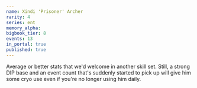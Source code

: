 ```yaml
---
name: Xindi 'Prisoner' Archer
rarity: 4
series: ent
memory_alpha:
bigbook_tier: 8
events: 13
in_portal: true
published: true
---
```


Average or better stats that we'd welcome in another skill set. Still, a strong DIP base and an event count that's suddenly started to pick up will give him some cryo use even if you're no longer using him daily.
